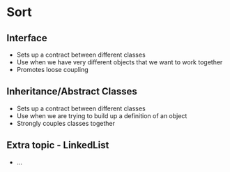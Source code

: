 # Sort

## Interface

- Sets up a contract between different classes
- Use when we have very different objects that we want to work together
- Promotes loose coupling

## Inheritance/Abstract Classes

- Sets up a contract between different classes
- Use when we are trying to build up a definition of an object
- Strongly couples classes together

## Extra topic - LinkedList

- ...
